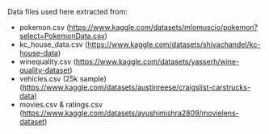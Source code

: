 Data files used here extracted from:
- pokemon.csv (https://www.kaggle.com/datasets/mlomuscio/pokemon?select=PokemonData.csv)
- kc_house_data.csv (https://www.kaggle.com/datasets/shivachandel/kc-house-data)
- winequality.csv (https://www.kaggle.com/datasets/yasserh/wine-quality-dataset)
- vehicles.csv (25k sample) (https://www.kaggle.com/datasets/austinreese/craigslist-carstrucks-data)
- movies.csv & ratings.csv (https://www.kaggle.com/datasets/ayushimishra2809/movielens-dataset)